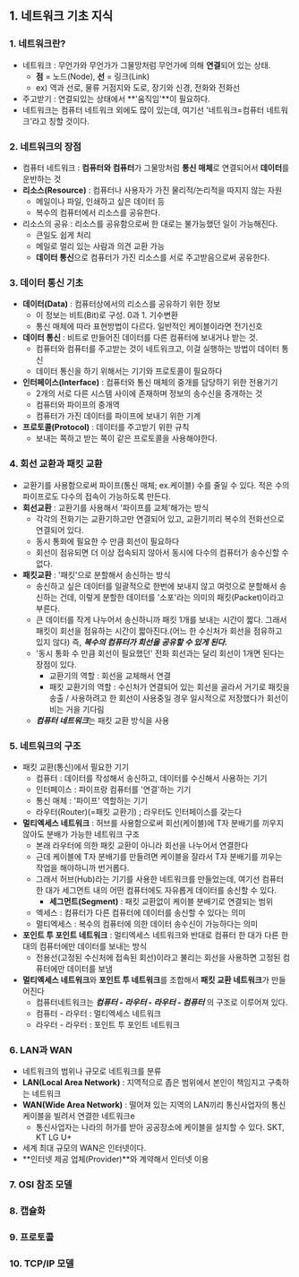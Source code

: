 ## 1. 네트워크 기초 지식


### 1. 네트워크란?
- 네트워크 : 무언가와 무언가가 그물망처럼 무언가에 의해 **연결**되어 있는 상태. 
	+ **점** = 노드(Node), **선** = 링크(Link)
	+ ex) 역과 선로, 물류 거점지와 도로, 장기와 신경, 전화와 전화선
- 주고받기 : 연결되있는 상태에서 **'움직임'**이 필요하다.
- 네트워크는 컴퓨터 네트워크 외에도 많이 있는데, 여기선 '네트워크=컴퓨터 네트워크'라고 칭할 것이다.
 
### 2. 네트워크의 장점
- 컴퓨터 네트워크 : **컴퓨터와 컴퓨터**가 그물망처럼 **통신 매체**로 연결되어서 **데이터**를 운반하는 것
- **리소스(Resource)** : 컴퓨터나 사용자가 가진 물리적/논리적을 따지지 않는 자원
	+ 메일이나 파일, 인쇄하고 싶은 데이터 등
	+ 복수의 컴퓨터에서 리소스를 공유한다.
- 리소스의 공유 : 리소스를 공유함으로써 한 대로는 불가능했던 일이 가능해진다.
	+ 큰일도 쉽게 처리
	+ 메일로 멀리 있는 사람과 의견 교환 가능
	+ **데이터 통신**으로 컴퓨터가 가진 리소스를 서로 주고받음으로써 공유한다.  

### 3. 데이터 통신 기초
- **데이터(Data)** : 컴퓨터상에서의 리소스를 공유하기 위한 정보
	+ 이 정보는 비트(Bit)로 구성. 0과 1. 기수변환
	+ 통신 매체에 따라 표현방법이 다르다. 일반적인 케이블이라면 전기신호
- **데이터 통신** : 비트로 만들어진 데이터를 다른 컴퓨터에 보내거나 받는 것.
	+ 컴퓨터와 컴퓨터를 주고받는 것이 네트워크고, 이걸 실행하는 방법이 데이터 통신
	+ 데이터 통신을 하기 위해서는 기기와 프로토콜이 필요하다
- **인터페이스(Interface)** : 컴퓨터와 통신 매체의 중개를 담당하기 위한 전용기기
	+ 2개의 서로 다른 시스템 사이에 존재하며 정보의 송수신을 중개하는 것
	+ 컴퓨터와 파이프의 중개역
	+ 컴퓨터가 가진 데이터를 파이프에 보내기 위한 기계
- **프로토콜(Protocol)** : 데이터를 주고받기 위한 규칙
	+ 보내는 쪽하고 받는 쪽이 같은 프로토콜을 사용해야한다.

### 4. 회선 교환과 패킷 교환
- 교환기를 사용함으로써 파이프(통신 매체; ex.케이블) 수를 줄일 수 있다. 적은 수의 파이프로도 다수의 접속이 가능하도록 만든다.
- **회선교환** : 교환기를 사용해서 '파이프를 교체'해가는 방식
	+ 각각의 전화기는 교환기하고만 연결되어 있고, 교환기끼리 복수의 전화선으로 연결되어 있다.
	+ 동시 통화에 필요한 수 만큼 회선이 필요하다
	+ 회선이 점유되면 더 이상 접속되지 않아서 동시에 다수의 컴퓨터가 송수신할 수 없다.
- **패킷교환** : '패킷'으로 분할해서 송신하는 방식
	+ 송신하고 싶은 데이터를 일괄적으로 한번에 보내지 않고 여럿으로 분할해서 송신하는 건데, 이렇게 분할한 데이터를 '소포'라는 의미의 패킷(Packet)이라고 부른다.
	+ 큰 데이터를 작게 나누어서 송신하니까 패킷 1개를 보내는 시간이 짧다. 그래서 패킷이 회선을 점유하는 시간이 짧아진다.(어느 한 수신처가 회선을 점유하고 있지 않다) 즉, ***복수의 컴퓨터가 회선을 공유할 수 있게 된다.***
	+ '동시 통화 수 만큼 회선이 필요했던' 전화 회선과는 달리 회선이 1개면 된다는 장점이 있다.
		* 교환기의 역할 : 회선을 교체해서 연결
		* 패킷 교환기의 역할 : 수신처가 연결되어 있는 회선을 골라서 거기로 패킷을 송출 / 사용하려고 한 회선이 사용중일 경우 일시적으로 저장했다가 회선이 비는 거을 기다림
	+ ***컴퓨터 네트워크***는 패킷 교환 방식을 사용 

### 5. 네트워크의 구조
- 패킷 교환(통신)에서 필요한 기기
	+ 컴퓨터  : 데이터를 작성해서 송신하고, 데이터를 수신해서 사용하는 기기
	+ 인터페이스 : 파이프랑 컴퓨터를 '연결'하는 기기
	+ 통신 매체 : '파이프' 역할하는 기기
	+ 라우터(Router)(=패킷 교환기) ; 라우터도 인터페이스를 갖는다
- **멀티엑세스 네트워크** : 허브를 사용함으로써 회선(케이블)에 T자 분배기를 끼우지 않아도 분배가 가능한 네트워크 구조
	+ 본래 라우터에 의한 패킷 교환이 아니라 회선을 나누어서 연결한다
	+ 근데 케이블에 T자 분배기를 만들려면 케이블을 잘라서 T자 분배기를 끼우는 작업을 해야하니까 번거롭다.
	+ 그래서 허브(Hub)라는 기기를 사용한 네트워크를 만들었는데, 여기선 컴퓨터 한 대가 세그먼트 내의 어떤 컴퓨터에도 자유롭게 데이터를 송신할 수 있다.
		* **세그먼트(Segment)** : 패킷 교환없이 케이블 분배기로 연결되는 범위
	+ 엑세스 : 컴퓨터가 다른 컴퓨터에 데이터를 송신할 수 있다는 의미
	+ 멀티엑세스 : 복수의 컴퓨터에 의한 데이터 송수신이 가능하다는 의미 
- **포인트 투 포인트 네트워크** : 멀티엑세스 네트워크와 반대로 컴퓨터 한 대가 다른 한대의 컴퓨터에만 데이터를 보내는 방식
	+ 전용선(고정된 수신처에 접속된 회선)이라고 불리는 회선을 사용하면 고정된 컴퓨터에만 데이터를 보냄
- **멀티엑세스 네트워크**와 **포인트 투 네트워크**를 조합해서 **패킷 교환 네트워크**가 만들어진다
	+ 컴퓨터네트워크는 ***컴퓨터 - 라우터 - 라우터 - 컴퓨터*** 의 구조로 이루어져 있다.
	+ 컴퓨터 - 라우터 : 멀티엑세스 네트워크
	+ 라우터 - 라우터 : 포인트 투 포인트 네트워크 


### 6. LAN과 WAN
- 네트워크의 범위나 규모로 네트워크를 분류
- **LAN(Local Area Network)** : 지역적으로 좁은 범위에서 본인이 책임지고 구축하는 네트워크
- **WAN(Wide Area Network)** : 떨어져 있는 지역의 LAN끼리 통신사업자의 통신 케이블을 빌려서 연결한 네트워크e
	- 통신사업자는 나라의 허가를 받아 공공장소에 케이블을 설치할 수 있다. SKT, KT LG U+
- 세계 최대 규모의 WAN은 인터넷이다.
- **인터넷 제공 업체(Provider)**와 계약해서 인터넷 이용



### 7. OSI 참조 모델

### 8. 캡슐화

### 9. 프로토콜

### 10. TCP/IP 모델
